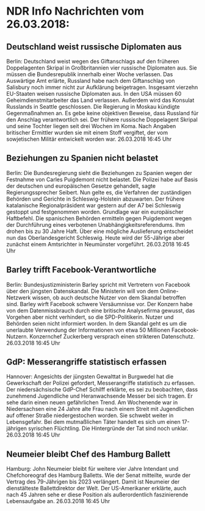 # NDR Info Nachrichten vom 26.03.2018:


## Deutschland weist russische Diplomaten aus
Berlin: Deutschland weist wegen des Giftanschlags auf den früheren Doppelagenten Skripal in Großbritannien vier russische Diplomaten aus. Sie müssen die Bundesrepublik innerhalb einer Woche verlassen. Das Auswärtige Amt erlärte, Russland habe nach dem Giftanschlag von Salisbury noch immer nicht zur Aufklärung beigetragen. Insgesamt vierzehn EU-Staaten weisen russische Diplomaten aus. In den USA müssen 60 Geheimdienstmitarbeiter das Land verlassen. Außerdem wird das Konsulat Russlands in Seattle geschlossen. Die Regierung in Moskau kündigte Gegenmaßnahmen an. Es gebe keine objektiven Beweise, dass Russland für den Anschlag verantwortlich sei. Der frühere russische Doppelagent Skripal und seine Tochter liegen seit drei Wochen im Koma. Nach Angaben britischer Ermittler wurden sie mit einem Stoff vergiftet, der vom sowjetischen Militär entwickelt worden war. 26.03.2018 16:45 Uhr 

## Beziehungen zu Spanien nicht belastet
Berlin: Die Bundesregierung sieht die Beziehungen zu Spanien wegen der Festnahme von Carles Puigdemont nicht belastet. Die Polizei habe auf Basis der deutschen und europäischen Gesetze gehandelt, sagte Regierungssprecher Seibert. Nun gelte es, die Verfahren der zuständigen Behörden und Gerichte in Schleswig-Holstein abzuwarten. Der frühere katalanische Regionalpräsident war gestern auf der A7 bei Schleswig gestoppt und festgenommen worden. Grundlage war
ein europäischer Haftbefehl. Die spanischen Behörden ermitteln gegen Puigdemont wegen der Durchführung eines verbotenen Unabhängigkeitsreferendums. Ihm drohen bis zu 30 Jahre Haft. Über eine mögliche Auslieferung entscheidet nun das Oberlandesgericht Schleswig. Heute wird der 55-Jährige aber zunächst einem Amtsrichter in Neumünster vorgeführt. 26.03.2018 16:45 Uhr 

## Barley trifft Facebook-Verantwortliche
Berlin: Bundesjustizministerin Barley spricht mit Vertretern von Facebook über den jüngsten Datenskandal. Die Ministerin will von dem Online-Netzwerk wissen, ob auch deutsche Nutzer von dem Skandal betroffen sind. Barley wirft Facebook schwere Versäumnisse vor. Der Konzern habe von dem Datenmissbrauch durch eine britische Analysefirma gewusst, das Vorgehen aber nicht verhindert, so die SPD-Politikerin. Nutzer und Behörden seien nicht informiert worden. In dem Skandal geht es um die unerlaubte Verwendung der Informationen von etwa 50 Millionen Facebook-Nutzern. Konzernchef Zuckerberg versprach einen strikteren Datenschutz. 26.03.2018 16:45 Uhr 

## GdP: Messerangriffe statistisch erfassen
Hannover: Angesichts der jüngsten Gewalttat in Burgwedel hat die Gewerkschaft der Polizei gefordert, Messerangriffe statistisch zu erfassen. Der niedersächsische GdP-Chef Schilff erklärte, es sei zu beobachten, dass zunehmend Jugendliche und Heranwachsende Messer bei sich tragen. Er sehe darin einen neuen gefährlichen Trend. Am Wochenende war in Niedersachsen eine 24 Jahre alte Frau nach einem Streit mit Jugendlichen auf offener Straße niedergestochen worden. Sie schwebt weiter in Lebensgefahr. Bei dem mutmaßlichen Täter handelt es sich um einen 17-jährigen syrischen Flüchtling. Die Hintergründe der Tat sind noch unklar. 26.03.2018 16:45 Uhr 

## Neumeier bleibt Chef des Hamburg Ballett
Hamburg:	John Neumeier bleibt für weitere vier Jahre Intendant und Chefchoreograf des Hamburg Balletts. Wie der Senat mitteilte, wurde der Vertrag des 79-Jährigen bis 2023 verlängert. Damit ist Neumeier der dienstälteste Ballettdirektor der Welt. Der US-Amerikaner erklärte, auch nach 45 Jahren sehe er diese Position als außerordentlich faszinierende Lebensaufgabe an. 26.03.2018 16:45 Uhr 
